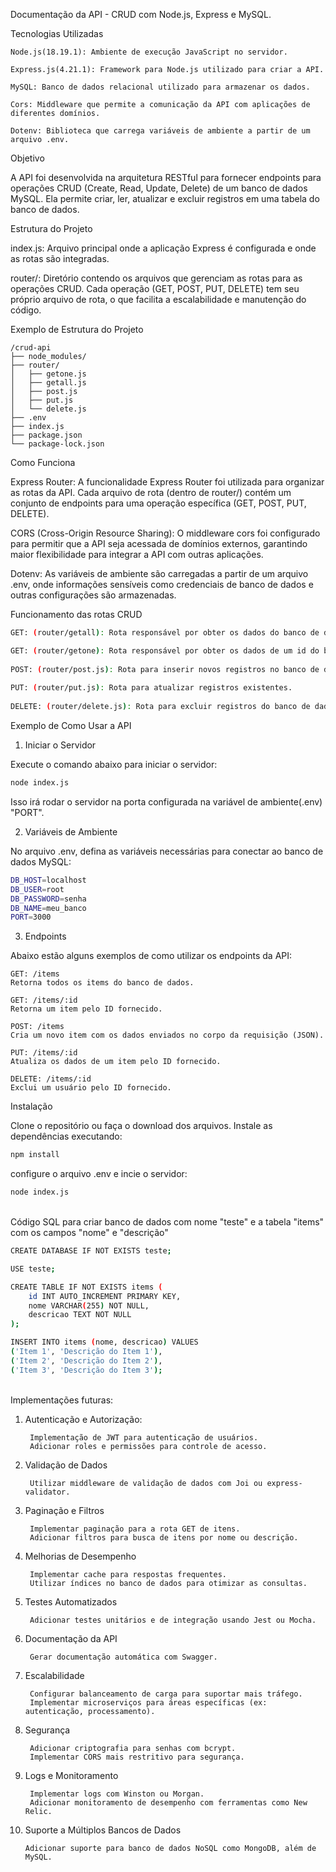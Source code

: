 Documentação da API - CRUD com Node.js, Express e MySQL.

Tecnologias Utilizadas

    Node.js(18.19.1): Ambiente de execução JavaScript no servidor.
    
    Express.js(4.21.1): Framework para Node.js utilizado para criar a API.
    
    MySQL: Banco de dados relacional utilizado para armazenar os dados.
    
    Cors: Middleware que permite a comunicação da API com aplicações de diferentes domínios.
    
    Dotenv: Biblioteca que carrega variáveis de ambiente a partir de um arquivo .env.

Objetivo

A API foi desenvolvida na arquitetura RESTful para fornecer endpoints para operações CRUD (Create, Read, Update, Delete) de um banco de dados MySQL. Ela permite criar, ler, atualizar e excluir registros em uma tabela do banco de dados.

Estrutura do Projeto

index.js: Arquivo principal onde a aplicação Express é configurada e onde as rotas são integradas.

router/: Diretório contendo os arquivos que gerenciam as rotas para as operações CRUD. Cada operação (GET, POST, PUT, DELETE) tem seu próprio arquivo de rota, o que facilita a escalabilidade e manutenção do código.

Exemplo de Estrutura do Projeto

    /crud-api
    ├── node_modules/
    ├── router/
    │   ├── getone.js
    │   ├── getall.js
    │   ├── post.js
    │   ├── put.js
    │   └── delete.js
    ├── .env
    ├── index.js
    ├── package.json
    └── package-lock.json

Como Funciona

Express Router: A funcionalidade Express Router foi utilizada para organizar as rotas da API. Cada arquivo de rota (dentro de router/) contém um conjunto de endpoints para uma operação específica (GET, POST, PUT, DELETE).

CORS (Cross-Origin Resource Sharing): O middleware cors foi configurado para permitir que a API seja acessada de domínios externos, garantindo maior flexibilidade para integrar a API com outras aplicações.

Dotenv: As variáveis de ambiente são carregadas a partir de um arquivo .env, onde informações sensíveis como credenciais de banco de dados e outras configurações são armazenadas.

Funcionamento das rotas CRUD
```bash
GET: (router/getall): Rota responsável por obter os dados do banco de dados.

GET: (router/getone): Rota responsável por obter os dados de um id do banco de dados.
    
POST: (router/post.js): Rota para inserir novos registros no banco de dados.
    
PUT: (router/put.js): Rota para atualizar registros existentes.
    
DELETE: (router/delete.js): Rota para excluir registros do banco de dados.
```


Exemplo de Como Usar a API

1. Iniciar o Servidor

Execute o comando abaixo para iniciar o servidor:

```bash
node index.js
```

Isso irá rodar o servidor na porta configurada na variável de ambiente(.env) "PORT".

2. Variáveis de Ambiente

No arquivo .env, defina as variáveis necessárias para conectar ao banco de dados MySQL:

```bash
DB_HOST=localhost
DB_USER=root
DB_PASSWORD=senha
DB_NAME=meu_banco
PORT=3000
```

3. Endpoints

Abaixo estão alguns exemplos de como utilizar os endpoints da API:

    GET: /items
    Retorna todos os items do banco de dados.

    GET: /items/:id
    Retorna um item pelo ID fornecido.
    
    POST: /items
    Cria um novo item com os dados enviados no corpo da requisição (JSON).

    PUT: /items/:id
    Atualiza os dados de um item pelo ID fornecido.

    DELETE: /items/:id
    Exclui um usuário pelo ID fornecido.

Instalação

Clone o repositório ou faça o download dos arquivos.
Instale as dependências executando:

```bash
npm install
```
configure o arquivo .env e incie o servidor:    

```bash
node index.js
```
<br>
Código SQL para criar banco de dados com nome "teste" e a tabela "items" com os campos "nome" e "descrição" 

```bash
CREATE DATABASE IF NOT EXISTS teste;

USE teste;

CREATE TABLE IF NOT EXISTS items (
    id INT AUTO_INCREMENT PRIMARY KEY,
    nome VARCHAR(255) NOT NULL,
    descricao TEXT NOT NULL
);

INSERT INTO items (nome, descricao) VALUES
('Item 1', 'Descrição do Item 1'),
('Item 2', 'Descrição do Item 2'),
('Item 3', 'Descrição do Item 3');
```

<br>Implementações futuras:

1. Autenticação e Autorização:

        Implementação de JWT para autenticação de usuários.
        Adicionar roles e permissões para controle de acesso.

2. Validação de Dados

        Utilizar middleware de validação de dados com Joi ou express-validator.

3. Paginação e Filtros

        Implementar paginação para a rota GET de itens.
        Adicionar filtros para busca de itens por nome ou descrição.

4. Melhorias de Desempenho

        Implementar cache para respostas frequentes.
        Utilizar índices no banco de dados para otimizar as consultas.

5. Testes Automatizados

        Adicionar testes unitários e de integração usando Jest ou Mocha.

6. Documentação da API

        Gerar documentação automática com Swagger.

7. Escalabilidade

        Configurar balanceamento de carga para suportar mais tráfego.
        Implementar microserviços para áreas específicas (ex: autenticação, processamento).

8. Segurança

        Adicionar criptografia para senhas com bcrypt.
        Implementar CORS mais restritivo para segurança.

9. Logs e Monitoramento

        Implementar logs com Winston ou Morgan.
        Adicionar monitoramento de desempenho com ferramentas como New Relic.
10. Suporte a Múltiplos Bancos de Dados

        Adicionar suporte para banco de dados NoSQL como MongoDB, além de MySQL.


